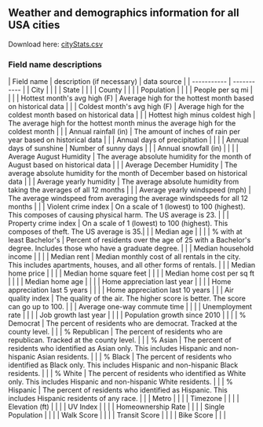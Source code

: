 ## Weather and demographics information for all USA cities
Download here: <a href="cityStats.csv" download>cityStats.csv</a>

### Field name descriptions

| Field name | description (if necessary) | data source |
| ----------- | ----------- |
| City      |        | |
| State   |    | |
| County   |  | |
| Population |  | |
| People per sq mi |  | |
| Hottest month's avg high (F) | Average high for the hottest month based on historical data | |
| Coldest month's avg high (F) | Average high for the coldest month based on historical data | |
| Hottest high minus coldest high | The average high for the hottest month minus the average high for the coldest month | |
| Annual rainfall (in) | The amount of inches of rain per year based on historical data | |
| Annual days of precipitation | | |
| Annual days of sunshine | Number of sunny days | |
| Annual snowfall (in) | | |
| Average August Humidity | The average absolute humidity for the month of August based on historical data | |
| Average December Humidity | The average absolute humidity for the month of December based on historical data | |
| Average yearly humidity | The average absolute humidity from taking the averages of all 12 months | |
| Average yearly windspeed (mph) | The average windspeed from averaging the average windspeeds for all 12 months | |
| Violent crime index | On a scale of 1 (lowest) to 100 (highest). This composes of causing physical harm. The US average is 23. | |
| Property crime index | On a scale of 1 (lowest) to 100 (highest). This composes of theft. The US average is 35.| |
| Median age | | |
| % with at least Bachelor's | Percent of residents over the age of 25 with a Bachelor's degree. Includes those who have a graduate degree. | |
| Median household income | | |
| Median rent | Median monthly cost of all rentals in the city. This includes apartments, houses, and all other forms of rentals. | |
| Median home price | | |
| Median home square feet | | |
| Median home cost per sq ft | | |
| Median home age | | |
| Home appreciation last year | | |
| Home appreciation last 5 years | | |
| Home appreciation last 10 years | |
| Air quality index | The quality of the air. The higher score is better. The score can go up to 100. | |
| Average one-way commute time | | |
| Unemployment rate | | |
| Job growth last year | | |
| Population growth since 2010 | | |
| % Democrat | The percent of residents who are democrat. Tracked at the county level. | |
| % Republican | The percent of residents who are republican. Tracked at the county level. | |
| % Asian | The percent of residents who identified as Asian only. This includes Hispanic and non-hispanic Asian residents. | |
| % Black | The percent of residents who identified as Black only. This includes Hispanic and non-hispanic Black residents. | |
| % White | The percent of residents who identified as White only. This includes Hispanic and non-hispanic White residents. | |
| % Hispanic | The percent of residents who identified as Hispanic. This includes Hispanic residents of any race. | |
| Metro | | |
| Timezone | | |
| Elevation (ft) | | |
| UV Index | | |
| Homeownership Rate | | |
| Single Population | | |
| Walk Score | | |
| Transit Score | | |
| Bike Score | | |
